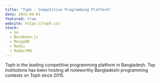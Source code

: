 ```yaml
---
title: "Toph - Competitive Programming Platform"
date: 2015-04-01
featured: true
website: https://toph.co/
stack:
  - Go
  - Backbone.js
  - MongoDB
  - Redis
  - RabbitMQ
---
```


Toph is the leading competitive programming platform in Bangladesh. Top institutions has been hosting all noteworthy Bangladeshi programming contests on Toph since 2015.
